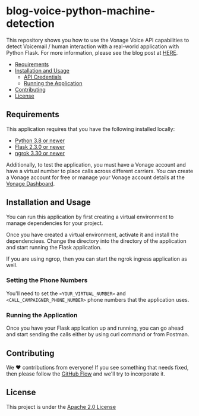 # blog-voice-python-machine-detection

This repository shows you how to use the Vonage Voice API capabilities to detect Voicemail / human interaction with a real-world application with Python Flask. For more information, please see the blog post at [HERE](https://developer.vonage.com).

* [Requirements](#requirements)
* [Installation and Usage](#installation-and-usage)
  * [API Credentials](#api-credentials)
  * [Running the Application](#running-the-application)
* [Contributing](#contributing)
* [License](#license)

## Requirements

This application requires that you have the following installed locally:

* [Python 3.8 or newer](https://www.python.org/downloads/)
* [Flask 2.3.0 or newer](https://pypi.org/project/Flask/)
* [ngrok 3.30 or newer](https://ngrok.com/download)

Additionally, to test the application, you must have a Vonage account and have a virtual number to place calls across different carriers. You can create a Vonage account for free or manage your Vonage account details at the [Vonage Dashboard](https://developer.vonage.com).

## Installation and Usage

You can run this application by first creating a virtual environment to manage dependencies for your project. 

Once you have created a virtual environment, activate it and install the dependenciees. Change the directory into the directory of the application and start running the Flask application.

If you are using ngrop, then you can start the ngrok ingress application as well.
 
### Setting the Phone Numbers

You'll need to set the `<YOUR_VIRTUAL_NUMBER>` and `<CALL_CAMPAIGNER_PHONE_NUMBER>` phone numbers that the application uses.

### Running the Application

Once you have your Flask application up and running, you can go ahead and start sending the calls either by using curl command or from Postman. 


## Contributing

We ❤️ contributions from everyone! If you see something that needs fixed, then please follow the [GitHub Flow](https://guides.github.com/introduction/flow/index.html) and we'll try to incorporate it.

## License

This project is under the [Apache 2.0 License](LICENSE)

